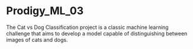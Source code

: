 # Prodigy_ML_03
The Cat vs Dog Classification project is a classic machine learning challenge that aims to develop a model capable of distinguishing between images of cats and dogs.
